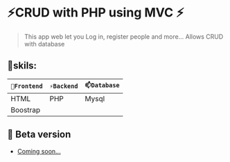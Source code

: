 # ⚡CRUD with PHP using MVC ⚡

> This app web let you Log in, register people and more... Allows CRUD with database

## 🔭skils:

| `🔭Frontend` | `⚡Backend` | `📫Database` |
| ------ | ------ | ------ | 
| HTML | PHP | Mysql |
| Boostrap |  |  |



## 🌱 Beta version
<ul>
<li> <a href="#" target="_blank">Coming soon...</a> </li>
</ul>

